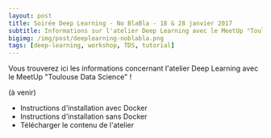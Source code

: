 ```yaml
---
layout: post
title: Soirée Deep Learning - No BlaBla - 18 & 28 janvier 2017
subtitle: Informations sur l'atelier Deep Learning avec le MeetUp "Toulouse Data Science"
bigimg: /img/post/deeplearning-noblabla.png
tags: [deep-learning, workshop, TDS, tutorial]
---
```



Vous trouverez ici les informations concernant l'atelier Deep Learning avec le MeetUp "Toulouse Data Science" ! 

(à venir)

- Instructions d'installation avec Docker
- Instructions d'installation sans Docker
- Télécharger le contenu de l'atelier 
